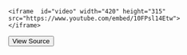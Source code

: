 <html>
<head>


<link rel="stylesheet" href="styles.css">


</head>



<body>


  <div id="quizContent">


    <iframe  id="video" width="420" height="315"
    src="https://www.youtube.com/embed/10FPsl14Etw">
    </iframe>
    
<button type="button" id ="start" onclick="redirectGIT()" value="run external javascript">View Source</button>

</div>


</body>
<script type="text/javascript" src="scripts.js"></script>
</html>
